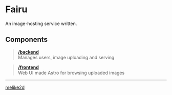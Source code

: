 # Fairu

An image-hosting service written.

## Components

> [**/backend**](/backend)  
> Manages users, image uploading and serving
 
> [**/frontend**](/frontend)  
> Web UI made Astro for browsing uploaded images 

---

[melike2d](https://2d.gay)
